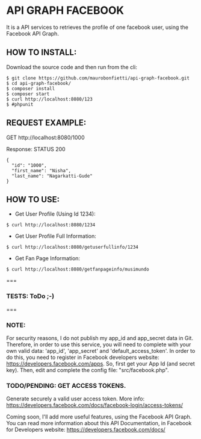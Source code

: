 # API GRAPH FACEBOOK
It is a API services to retrieves the profile of one facebook user, using the Facebook API Graph.


## HOW TO INSTALL:

Download the source code and then run from the cli:

```
$ git clone https://github.com/maurobonfietti/api-graph-facebook.git
$ cd api-graph-facebook/
$ composer install
$ composer start
$ curl http://localhost:8080/123
$ #phpunit
```


## REQUEST EXAMPLE:

GET http://localhost:8080/1000

Response:
STATUS 200
```
{
  "id": "1000",
  "first_name": "Nisha",
  "last_name": "Nagarkatti-Gude"
}
```

## HOW TO USE:

- Get User Profile (Using Id 1234):
```
$ curl http://localhost:8080/1234
```

- Get User Profile Full Information:
```
$ curl http://localhost:8080/getuserfullinfo/1234
```

- Get Fan Page Information:
```
$ curl http://localhost:8080/getfanpageinfo/musimundo
```

===

### TESTS: ToDo ;-)

===

### NOTE:
For security reasons, I do not publish my app_id and app_secret data in Git.
Therefore, in order to use this service, you will need to complete with your own valid data: 'app_id', 'app_secret' and 'default_access_token'.
In order to do this, you need to register in Facebook developers website: https://developers.facebook.com/apps.
So, first get your App Id (and secret key). Then, edit and complete the config file: "src/facebook.php".

### TODO/PENDING: GET ACCESS TOKENS.
Generate securely a valid user access token.
More info: https://developers.facebook.com/docs/facebook-login/access-tokens/

Coming soon, I'll add more useful features, using the Facebook API Graph.
You can read more information about this API Documentation, in Facebook for Developers website: https://developers.facebook.com/docs/

